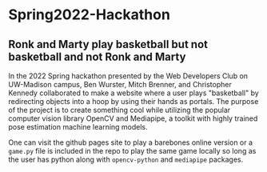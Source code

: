 # Spring2022-Hackathon

## Ronk and Marty play basketball but not basketball and not Ronk and Marty

In the 2022 Spring hackathon presented by the Web Developers Club on UW-Madison campus, Ben Wurster, Mitch Brenner, and Christopher Kennedy collaborated to make a website where a user plays "basketball" by redirecting objects into a hoop by using their hands as portals. The purpose of the project is to create something cool while utilizing the popular computer vision library OpenCV and Mediapipe, a toolkit with highly trained pose estimation machine learning models.

One can visit the github pages site to play a barebones online version or a <code>game.py</code> file is included in the repo to play the same game locally so long as the user has python along with <code>opencv-python</code> and <code>mediapipe</code> packages.
